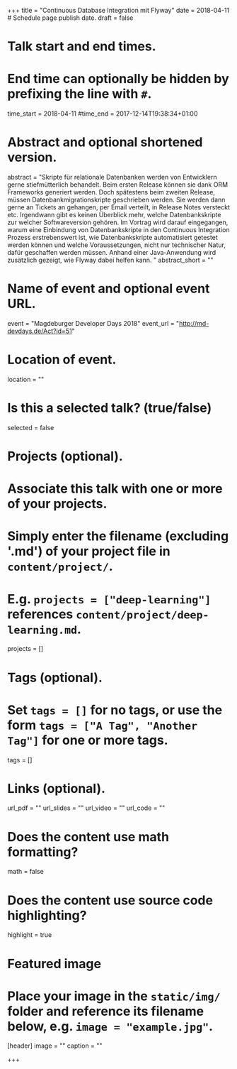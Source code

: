 +++
title = "Continuous Database Integration mit Flyway"
date = 2018-04-11  # Schedule page publish date.
draft = false

# Talk start and end times.
#   End time can optionally be hidden by prefixing the line with `#`.
time_start = 2018-04-11
#time_end = 2017-12-14T19:38:34+01:00

# Abstract and optional shortened version.
abstract = "Skripte für relationale Datenbanken werden von Entwicklern gerne stiefmütterlich behandelt. Beim ersten Release können sie dank ORM Frameworks generiert werden. Doch spätestens beim zweiten Release, müssen Datenbankmigrationskripte geschrieben werden. Sie werden dann gerne an Tickets an gehangen, per Email verteilt, in Release Notes versteckt etc. Irgendwann gibt es keinen Überblick mehr, welche Datenbankskripte zur welcher Softwareversion gehören. Im Vortrag wird darauf eingegangen, warum eine Einbindung von Datenbankskripte in den Continuous Integration Prozess erstrebenswert ist, wie  Datenbankskripte automatisiert getestet werden können und welche Voraussetzungen, nicht nur technischer Natur, dafür geschaffen werden müssen. Anhand einer Java-Anwendung wird zusätzlich gezeigt, wie Flyway dabei helfen kann. "
abstract_short = ""

# Name of event and optional event URL.
event = "Magdeburger Developer Days 2018"
event_url = "http://md-devdays.de/Act?id=51"

# Location of event.
location = ""

# Is this a selected talk? (true/false)
selected = false

# Projects (optional).
#   Associate this talk with one or more of your projects.
#   Simply enter the filename (excluding '.md') of your project file in `content/project/`.
#   E.g. `projects = ["deep-learning"]` references `content/project/deep-learning.md`.
projects = []

# Tags (optional).
#   Set `tags = []` for no tags, or use the form `tags = ["A Tag", "Another Tag"]` for one or more tags.
tags = []

# Links (optional).
url_pdf = ""
url_slides = ""
url_video = ""
url_code = ""

# Does the content use math formatting?
math = false

# Does the content use source code highlighting?
highlight = true

# Featured image
# Place your image in the `static/img/` folder and reference its filename below, e.g. `image = "example.jpg"`.
[header]
image = ""
caption = ""

+++
